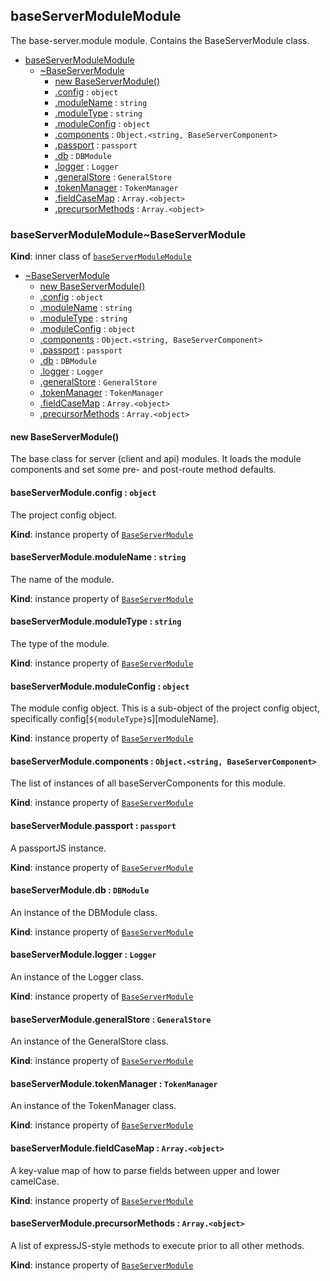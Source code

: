 <a name="module_baseServerModuleModule"></a>

## baseServerModuleModule
The base-server.module module. Contains the BaseServerModule class.


* [baseServerModuleModule](#module_baseServerModuleModule)
    * [~BaseServerModule](#module_baseServerModuleModule..BaseServerModule)
        * [new BaseServerModule()](#new_module_baseServerModuleModule..BaseServerModule_new)
        * [.config](#module_baseServerModuleModule..BaseServerModule+config) : <code>object</code>
        * [.moduleName](#module_baseServerModuleModule..BaseServerModule+moduleName) : <code>string</code>
        * [.moduleType](#module_baseServerModuleModule..BaseServerModule+moduleType) : <code>string</code>
        * [.moduleConfig](#module_baseServerModuleModule..BaseServerModule+moduleConfig) : <code>object</code>
        * [.components](#module_baseServerModuleModule..BaseServerModule+components) : <code>Object.&lt;string, BaseServerComponent&gt;</code>
        * [.passport](#module_baseServerModuleModule..BaseServerModule+passport) : <code>passport</code>
        * [.db](#module_baseServerModuleModule..BaseServerModule+db) : <code>DBModule</code>
        * [.logger](#module_baseServerModuleModule..BaseServerModule+logger) : <code>Logger</code>
        * [.generalStore](#module_baseServerModuleModule..BaseServerModule+generalStore) : <code>GeneralStore</code>
        * [.tokenManager](#module_baseServerModuleModule..BaseServerModule+tokenManager) : <code>TokenManager</code>
        * [.fieldCaseMap](#module_baseServerModuleModule..BaseServerModule+fieldCaseMap) : <code>Array.&lt;object&gt;</code>
        * [.precursorMethods](#module_baseServerModuleModule..BaseServerModule+precursorMethods) : <code>Array.&lt;object&gt;</code>

<a name="module_baseServerModuleModule..BaseServerModule"></a>

### baseServerModuleModule~BaseServerModule
**Kind**: inner class of [<code>baseServerModuleModule</code>](#module_baseServerModuleModule)  

* [~BaseServerModule](#module_baseServerModuleModule..BaseServerModule)
    * [new BaseServerModule()](#new_module_baseServerModuleModule..BaseServerModule_new)
    * [.config](#module_baseServerModuleModule..BaseServerModule+config) : <code>object</code>
    * [.moduleName](#module_baseServerModuleModule..BaseServerModule+moduleName) : <code>string</code>
    * [.moduleType](#module_baseServerModuleModule..BaseServerModule+moduleType) : <code>string</code>
    * [.moduleConfig](#module_baseServerModuleModule..BaseServerModule+moduleConfig) : <code>object</code>
    * [.components](#module_baseServerModuleModule..BaseServerModule+components) : <code>Object.&lt;string, BaseServerComponent&gt;</code>
    * [.passport](#module_baseServerModuleModule..BaseServerModule+passport) : <code>passport</code>
    * [.db](#module_baseServerModuleModule..BaseServerModule+db) : <code>DBModule</code>
    * [.logger](#module_baseServerModuleModule..BaseServerModule+logger) : <code>Logger</code>
    * [.generalStore](#module_baseServerModuleModule..BaseServerModule+generalStore) : <code>GeneralStore</code>
    * [.tokenManager](#module_baseServerModuleModule..BaseServerModule+tokenManager) : <code>TokenManager</code>
    * [.fieldCaseMap](#module_baseServerModuleModule..BaseServerModule+fieldCaseMap) : <code>Array.&lt;object&gt;</code>
    * [.precursorMethods](#module_baseServerModuleModule..BaseServerModule+precursorMethods) : <code>Array.&lt;object&gt;</code>

<a name="new_module_baseServerModuleModule..BaseServerModule_new"></a>

#### new BaseServerModule()
The base class for server (client and api) modules. It loads the module components and set some pre- and post-route method defaults.

<a name="module_baseServerModuleModule..BaseServerModule+config"></a>

#### baseServerModule.config : <code>object</code>
The project config object.

**Kind**: instance property of [<code>BaseServerModule</code>](#module_baseServerModuleModule..BaseServerModule)  
<a name="module_baseServerModuleModule..BaseServerModule+moduleName"></a>

#### baseServerModule.moduleName : <code>string</code>
The name of the module.

**Kind**: instance property of [<code>BaseServerModule</code>](#module_baseServerModuleModule..BaseServerModule)  
<a name="module_baseServerModuleModule..BaseServerModule+moduleType"></a>

#### baseServerModule.moduleType : <code>string</code>
The type of the module.

**Kind**: instance property of [<code>BaseServerModule</code>](#module_baseServerModuleModule..BaseServerModule)  
<a name="module_baseServerModuleModule..BaseServerModule+moduleConfig"></a>

#### baseServerModule.moduleConfig : <code>object</code>
The module config object. This is a sub-object of the project config object, specifically config[`${moduleType}`s][moduleName].

**Kind**: instance property of [<code>BaseServerModule</code>](#module_baseServerModuleModule..BaseServerModule)  
<a name="module_baseServerModuleModule..BaseServerModule+components"></a>

#### baseServerModule.components : <code>Object.&lt;string, BaseServerComponent&gt;</code>
The list of instances of all baseServerComponents for this module.

**Kind**: instance property of [<code>BaseServerModule</code>](#module_baseServerModuleModule..BaseServerModule)  
<a name="module_baseServerModuleModule..BaseServerModule+passport"></a>

#### baseServerModule.passport : <code>passport</code>
A passportJS instance.

**Kind**: instance property of [<code>BaseServerModule</code>](#module_baseServerModuleModule..BaseServerModule)  
<a name="module_baseServerModuleModule..BaseServerModule+db"></a>

#### baseServerModule.db : <code>DBModule</code>
An instance of the DBModule class.

**Kind**: instance property of [<code>BaseServerModule</code>](#module_baseServerModuleModule..BaseServerModule)  
<a name="module_baseServerModuleModule..BaseServerModule+logger"></a>

#### baseServerModule.logger : <code>Logger</code>
An instance of the Logger class.

**Kind**: instance property of [<code>BaseServerModule</code>](#module_baseServerModuleModule..BaseServerModule)  
<a name="module_baseServerModuleModule..BaseServerModule+generalStore"></a>

#### baseServerModule.generalStore : <code>GeneralStore</code>
An instance of the GeneralStore class.

**Kind**: instance property of [<code>BaseServerModule</code>](#module_baseServerModuleModule..BaseServerModule)  
<a name="module_baseServerModuleModule..BaseServerModule+tokenManager"></a>

#### baseServerModule.tokenManager : <code>TokenManager</code>
An instance of the TokenManager class.

**Kind**: instance property of [<code>BaseServerModule</code>](#module_baseServerModuleModule..BaseServerModule)  
<a name="module_baseServerModuleModule..BaseServerModule+fieldCaseMap"></a>

#### baseServerModule.fieldCaseMap : <code>Array.&lt;object&gt;</code>
A key-value map of how to parse fields between upper and lower camelCase.

**Kind**: instance property of [<code>BaseServerModule</code>](#module_baseServerModuleModule..BaseServerModule)  
<a name="module_baseServerModuleModule..BaseServerModule+precursorMethods"></a>

#### baseServerModule.precursorMethods : <code>Array.&lt;object&gt;</code>
A list of expressJS-style methods to execute prior to all other methods.

**Kind**: instance property of [<code>BaseServerModule</code>](#module_baseServerModuleModule..BaseServerModule)  
